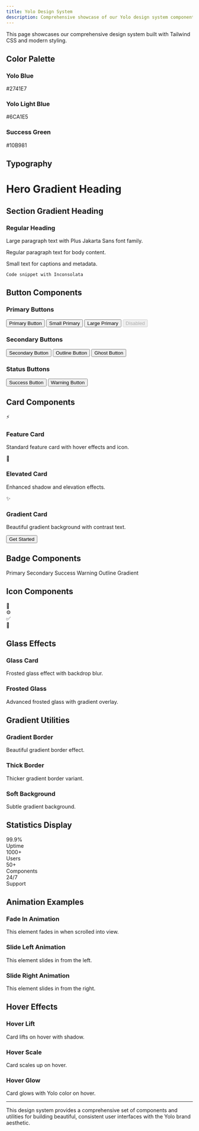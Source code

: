 ```yaml
---
title: Yolo Design System
description: Comprehensive showcase of our Yolo design system components
---
```


This page showcases our comprehensive design system built with Tailwind CSS and modern styling.

## Color Palette

<div class="grid-feature-cards mb-8">
  <div class="card text-center">
    <div class="w-16 h-16 mx-auto mb-4 rounded-lg bg-yolo-blue"></div>
    <h3 class="font-semibold">Yolo Blue</h3>
    <p class="text-sm text-gray-600">#2741E7</p>
  </div>

  <div class="card text-center">
    <div class="w-16 h-16 mx-auto mb-4 rounded-lg bg-yolo-light-blue"></div>
    <h3 class="font-semibold">Yolo Light Blue</h3>
    <p class="text-sm text-gray-600">#6CA1E5</p>
  </div>

  <div class="card text-center">
    <div class="w-16 h-16 mx-auto mb-4 rounded-lg bg-success"></div>
    <h3 class="font-semibold">Success Green</h3>
    <p class="text-sm text-gray-600">#10B981</p>
  </div>
</div>

## Typography

<div class="element-spacing-lg">
  <h1 class="text-gradient-hero">Hero Gradient Heading</h1>
  <h2 class="text-gradient">Section Gradient Heading</h2>
  <h3 class="font-bold text-2xl">Regular Heading</h3>
  <p class="text-lg">Large paragraph text with Plus Jakarta Sans font family.</p>
  <p class="text-base">Regular paragraph text for body content.</p>
  <p class="text-sm text-gray-600">Small text for captions and metadata.</p>
  <code class="bg-gray-100 px-2 py-1 rounded text-sm font-mono">Code snippet with Inconsolata</code>
</div>

## Button Components

### Primary Buttons
<div class="flex flex-wrap gap-4 mb-6">
  <button class="btn-primary">Primary Button</button>
  <button class="btn-primary btn-sm">Small Primary</button>
  <button class="btn-primary btn-lg">Large Primary</button>
  <button class="btn-primary" disabled>Disabled</button>
</div>

### Secondary Buttons
<div class="flex flex-wrap gap-4 mb-6">
  <button class="btn-secondary">Secondary Button</button>
  <button class="btn-outline">Outline Button</button>
  <button class="btn-ghost">Ghost Button</button>
</div>

### Status Buttons
<div class="flex flex-wrap gap-4 mb-8">
  <button class="btn-success">Success Button</button>
  <button class="btn-warning">Warning Button</button>
</div>

## Card Components

<div class="grid-feature-cards mb-8">
  <div class="card-feature">
    <div class="icon-primary icon-lg mb-4">⚡</div>
    <h3 class="text-xl font-semibold mb-2">Feature Card</h3>
    <p class="text-gray-600">Standard feature card with hover effects and icon.</p>
  </div>

  <div class="card-elevated">
    <div class="icon-success icon-lg mb-4">🚀</div>
    <h3 class="text-xl font-semibold mb-2">Elevated Card</h3>
    <p class="text-gray-600">Enhanced shadow and elevation effects.</p>
  </div>

  <div class="card-gradient text-white">
    <div class="icon-wrapper icon-lg mb-4 bg-white/20 text-white">✨</div>
    <h3 class="text-xl font-semibold mb-2">Gradient Card</h3>
    <p class="text-blue-100">Beautiful gradient background with contrast text.</p>
    <button class="btn bg-white text-yolo-blue hover:bg-white/90 btn-sm">Get Started</button>
  </div>
</div>

## Badge Components

<div class="flex flex-wrap gap-4 mb-8">
  <span class="badge-primary">Primary</span>
  <span class="badge-secondary">Secondary</span>
  <span class="badge-success">Success</span>
  <span class="badge-warning">Warning</span>
  <span class="badge-outline">Outline</span>
  <span class="badge-gradient">Gradient</span>
</div>

## Icon Components

<div class="flex flex-wrap gap-6 mb-8">
  <div class="icon-primary icon-sm">🎯</div>
  <div class="icon-secondary icon-md">⚙️</div>
  <div class="icon-success icon-lg">✅</div>
  <div class="icon-gradient icon-xl">🌟</div>
</div>

## Glass Effects

<div class="grid-feature-cards mb-8">
  <div class="glass-card">
    <h3 class="text-xl font-semibold mb-2">Glass Card</h3>
    <p class="text-gray-600">Frosted glass effect with backdrop blur.</p>
  </div>

  <div class="frosted-glass p-6 rounded-xl">
    <h3 class="text-xl font-semibold mb-2 text-white">Frosted Glass</h3>
    <p class="text-white/90">Advanced frosted glass with gradient overlay.</p>
  </div>
</div>

## Gradient Utilities

<div class="grid-feature-cards mb-8">
  <div class="gradient-border p-6">
    <div class="p-4">
      <h3 class="text-xl font-semibold mb-2">Gradient Border</h3>
      <p class="text-gray-600">Beautiful gradient border effect.</p>
    </div>
  </div>

  <div class="gradient-border-thick p-6">
    <div class="p-4">
      <h3 class="text-xl font-semibold mb-2">Thick Border</h3>
      <p class="text-gray-600">Thicker gradient border variant.</p>
    </div>
  </div>

  <div class="gradient-bg-soft p-6 rounded-lg">
    <h3 class="text-xl font-semibold mb-2">Soft Background</h3>
    <p class="text-gray-600">Subtle gradient background.</p>
  </div>
</div>

## Statistics Display

<div class="grid-stats mb-8">
  <div class="text-center">
    <div class="text-3xl font-bold text-yolo-blue">99.9%</div>
    <div class="text-gray-600 mt-2">Uptime</div>
  </div>
  <div class="text-center">
    <div class="text-3xl font-bold text-yolo-blue">1000+</div>
    <div class="text-gray-600 mt-2">Users</div>
  </div>
  <div class="text-center">
    <div class="text-3xl font-bold text-yolo-blue">50+</div>
    <div class="text-gray-600 mt-2">Components</div>
  </div>
  <div class="text-center">
    <div class="text-3xl font-bold text-yolo-blue">24/7</div>
    <div class="text-gray-600 mt-2">Support</div>
  </div>
</div>

## Animation Examples

<div class="element-spacing-lg">
  <div class="animate-fade-in p-6 bg-gray-50 rounded-lg">
    <h3 class="font-semibold mb-2">Fade In Animation</h3>
    <p class="text-gray-600">This element fades in when scrolled into view.</p>
  </div>

  <div class="animate-slide-left p-6 bg-blue-50 rounded-lg">
    <h3 class="font-semibold mb-2">Slide Left Animation</h3>
    <p class="text-gray-600">This element slides in from the left.</p>
  </div>

  <div class="animate-slide-right p-6 bg-green-50 rounded-lg">
    <h3 class="font-semibold mb-2">Slide Right Animation</h3>
    <p class="text-gray-600">This element slides in from the right.</p>
  </div>
</div>

## Hover Effects

<div class="grid-feature-cards mb-8">
  <div class="card hover-lift">
    <h3 class="text-xl font-semibold mb-2">Hover Lift</h3>
    <p class="text-gray-600">Card lifts on hover with shadow.</p>
  </div>

  <div class="card hover-scale">
    <h3 class="text-xl font-semibold mb-2">Hover Scale</h3>
    <p class="text-gray-600">Card scales up on hover.</p>
  </div>

  <div class="card hover-glow">
    <h3 class="text-xl font-semibold mb-2">Hover Glow</h3>
    <p class="text-gray-600">Card glows with Yolo color on hover.</p>
  </div>
</div>

---

This design system provides a comprehensive set of components and utilities for building beautiful, consistent user interfaces with the Yolo brand aesthetic.